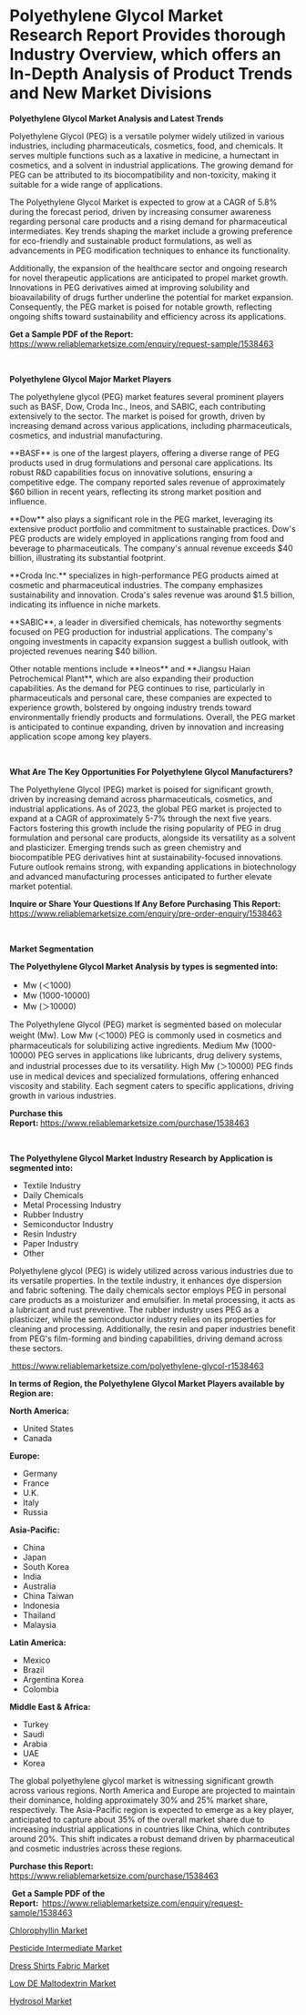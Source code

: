 <p><h1>Polyethylene Glycol Market Research Report Provides thorough Industry Overview, which offers an In-Depth Analysis of Product Trends and New Market Divisions</h1></p><p><strong>Polyethylene Glycol Market Analysis and Latest Trends</strong></p>
<p><p>Polyethylene Glycol (PEG) is a versatile polymer widely utilized in various industries, including pharmaceuticals, cosmetics, food, and chemicals. It serves multiple functions such as a laxative in medicine, a humectant in cosmetics, and a solvent in industrial applications. The growing demand for PEG can be attributed to its biocompatibility and non-toxicity, making it suitable for a wide range of applications.</p><p>The Polyethylene Glycol Market is expected to grow at a CAGR of 5.8% during the forecast period, driven by increasing consumer awareness regarding personal care products and a rising demand for pharmaceutical intermediates. Key trends shaping the market include a growing preference for eco-friendly and sustainable product formulations, as well as advancements in PEG modification techniques to enhance its functionality. </p><p>Additionally, the expansion of the healthcare sector and ongoing research for novel therapeutic applications are anticipated to propel market growth. Innovations in PEG derivatives aimed at improving solubility and bioavailability of drugs further underline the potential for market expansion. Consequently, the PEG market is poised for notable growth, reflecting ongoing shifts toward sustainability and efficiency across its applications.</p></p>
<p><strong>Get a Sample PDF of the Report:&nbsp;</strong> <a href="https://www.reliablemarketsize.com/enquiry/request-sample/1538463?utm_campaign=1895&utm_medium=2&utm_source=Github&utm_content=ia&utm_term=01042025&utm_id=polyethylene-glycol">https://www.reliablemarketsize.com/enquiry/request-sample/1538463</a></p>
<p>&nbsp;</p>
<p><strong>Polyethylene Glycol Major Market Players</strong></p>
<p><p>The polyethylene glycol (PEG) market features several prominent players such as BASF, Dow, Croda Inc., Ineos, and SABIC, each contributing extensively to the sector. The market is poised for growth, driven by increasing demand across various applications, including pharmaceuticals, cosmetics, and industrial manufacturing.</p><p>**BASF** is one of the largest players, offering a diverse range of PEG products used in drug formulations and personal care applications. Its robust R&D capabilities focus on innovative solutions, ensuring a competitive edge. The company reported sales revenue of approximately $60 billion in recent years, reflecting its strong market position and influence.</p><p>**Dow** also plays a significant role in the PEG market, leveraging its extensive product portfolio and commitment to sustainable practices. Dow's PEG products are widely employed in applications ranging from food and beverage to pharmaceuticals. The company's annual revenue exceeds $40 billion, illustrating its substantial footprint.</p><p>**Croda Inc.** specializes in high-performance PEG products aimed at cosmetic and pharmaceutical industries. The company emphasizes sustainability and innovation. Croda's sales revenue was around $1.5 billion, indicating its influence in niche markets.</p><p>**SABIC**, a leader in diversified chemicals, has noteworthy segments focused on PEG production for industrial applications. The company's ongoing investments in capacity expansion suggest a bullish outlook, with projected revenues nearing $40 billion.</p><p>Other notable mentions include **Ineos** and **Jiangsu Haian Petrochemical Plant**, which are also expanding their production capabilities. As the demand for PEG continues to rise, particularly in pharmaceuticals and personal care, these companies are expected to experience growth, bolstered by ongoing industry trends toward environmentally friendly products and formulations. Overall, the PEG market is anticipated to continue expanding, driven by innovation and increasing application scope among key players.</p></p>
<p>&nbsp;</p>
<p><strong>What Are The Key Opportunities For Polyethylene Glycol Manufacturers?</strong></p>
<p><p>The Polyethylene Glycol (PEG) market is poised for significant growth, driven by increasing demand across pharmaceuticals, cosmetics, and industrial applications. As of 2023, the global PEG market is projected to expand at a CAGR of approximately 5-7% through the next five years. Factors fostering this growth include the rising popularity of PEG in drug formulation and personal care products, alongside its versatility as a solvent and plasticizer. Emerging trends such as green chemistry and biocompatible PEG derivatives hint at sustainability-focused innovations. Future outlook remains strong, with expanding applications in biotechnology and advanced manufacturing processes anticipated to further elevate market potential.</p></p>
<p><strong>Inquire or Share Your Questions If Any Before Purchasing This Report:</strong> <a href="https://www.reliablemarketsize.com/enquiry/pre-order-enquiry/1538463?utm_campaign=1895&utm_medium=2&utm_source=Github&utm_content=ia&utm_term=01042025&utm_id=polyethylene-glycol">https://www.reliablemarketsize.com/enquiry/pre-order-enquiry/1538463</a></p>
<p>&nbsp;</p>
<p><strong>Market Segmentation</strong></p>
<p><strong>The Polyethylene Glycol Market Analysis by types is segmented into:</strong></p>
<p><ul><li>Mw (＜1000)</li><li>Mw (1000-10000)</li><li>Mw (＞10000)</li></ul></p>
<p><p>The Polyethylene Glycol (PEG) market is segmented based on molecular weight (Mw). Low Mw (＜1000) PEG is commonly used in cosmetics and pharmaceuticals for solubilizing active ingredients. Medium Mw (1000-10000) PEG serves in applications like lubricants, drug delivery systems, and industrial processes due to its versatility. High Mw (＞10000) PEG finds use in medical devices and specialized formulations, offering enhanced viscosity and stability. Each segment caters to specific applications, driving growth in various industries.</p></p>
<p><strong>Purchase this Report:&nbsp;</strong><a href="https://www.reliablemarketsize.com/purchase/1538463?utm_campaign=1895&utm_medium=2&utm_source=Github&utm_content=ia&utm_term=01042025&utm_id=polyethylene-glycol">https://www.reliablemarketsize.com/purchase/1538463</a></p>
<p>&nbsp;</p>
<p><strong>The Polyethylene Glycol Market Industry Research by Application is segmented into:</strong></p>
<p><ul><li>Textile Industry</li><li>Daily Chemicals</li><li>Metal Processing Industry</li><li>Rubber Industry</li><li>Semiconductor Industry</li><li>Resin Industry</li><li>Paper Industry</li><li>Other</li></ul></p>
<p><p>Polyethylene glycol (PEG) is widely utilized across various industries due to its versatile properties. In the textile industry, it enhances dye dispersion and fabric softening. The daily chemicals sector employs PEG in personal care products as a moisturizer and emulsifier. In metal processing, it acts as a lubricant and rust preventive. The rubber industry uses PEG as a plasticizer, while the semiconductor industry relies on its properties for cleaning and processing. Additionally, the resin and paper industries benefit from PEG's film-forming and binding capabilities, driving demand across these sectors.</p></p>
<p><a href="https://www.reliablemarketsize.com/polyethylene-glycol-r1538463?utm_campaign=1895&utm_medium=2&utm_source=Github&utm_content=ia&utm_term=01042025&utm_id=polyethylene-glycol">&nbsp;https://www.reliablemarketsize.com/polyethylene-glycol-r1538463</a></p>
<p><strong>In terms of Region, the Polyethylene Glycol Market Players available by Region are:</strong></p>
<p>
    <p> <strong> North America: </strong>
        <ul>
            <li>United States</li>
            <li>Canada</li>
        </ul>
        </p> 
    <p> <strong> Europe: </strong>
        <ul>
            <li>Germany</li>
            <li>France</li>
            <li>U.K.</li>
            <li>Italy</li>
            <li>Russia</li>
        </ul>
        </p> 
    <p> <strong> Asia-Pacific: </strong>
        <ul>
            <li>China</li>
            <li>Japan</li>
            <li>South Korea</li>
            <li>India</li>
            <li>Australia</li>
            <li>China Taiwan</li>
            <li>Indonesia</li>
            <li>Thailand</li>
            <li>Malaysia</li>
        </ul>
        </p> 
    <p> <strong> Latin America: </strong>
        <ul>
            <li>Mexico</li>
            <li>Brazil</li>
            <li>Argentina Korea</li>
            <li>Colombia</li>
        </ul>
        </p> 
    <p> <strong> Middle East & Africa: </strong>
        <ul>
            <li>Turkey</li>
            <li>Saudi</li>
            <li>Arabia</li>
            <li>UAE</li>
            <li>Korea</li>
        </ul>
    </p>
    </p>
<p><p>The global polyethylene glycol market is witnessing significant growth across various regions. North America and Europe are projected to maintain their dominance, holding approximately 30% and 25% market share, respectively. The Asia-Pacific region is expected to emerge as a key player, anticipated to capture about 35% of the overall market share due to increasing industrial applications in countries like China, which contributes around 20%. This shift indicates a robust demand driven by pharmaceutical and cosmetic industries across these regions.</p></p>
<p><strong>Purchase this Report: </strong><a href="https://www.reliablemarketsize.com/purchase/1538463?utm_campaign=1895&utm_medium=2&utm_source=Github&utm_content=ia&utm_term=01042025&utm_id=polyethylene-glycol">https://www.reliablemarketsize.com/purchase/1538463</a></p>
<p>&nbsp;<strong>Get a Sample PDF of the Report:&nbsp;&nbsp;</strong><a href="https://www.reliablemarketsize.com/enquiry/request-sample/1538463?utm_campaign=1895&utm_medium=2&utm_source=Github&utm_content=ia&utm_term=01042025&utm_id=polyethylene-glycol">https://www.reliablemarketsize.com/enquiry/request-sample/1538463</a></p>
<p><strong></strong></p>
<p><p><a href="https://github.com/shapurforouz/Market-Research-Report-List-1/blob/main/chlorophyllin-market.md?utm_campaign=1895&utm_medium=2&utm_source=Github&utm_content=ia&utm_term=01042025&utm_id=polyethylene-glycol">Chlorophyllin Market</a></p><p><a href="https://github.com/norbyboyse4d/Market-Research-Report-List-1/blob/main/pesticide-intermediate-market.md?utm_campaign=1895&utm_medium=2&utm_source=Github&utm_content=ia&utm_term=01042025&utm_id=polyethylene-glycol">Pesticide Intermediate Market</a></p><p><a href="https://github.com/jemalapoilly/Market-Research-Report-List-1/blob/main/dress-shirts-fabric-market.md?utm_campaign=1895&utm_medium=2&utm_source=Github&utm_content=ia&utm_term=01042025&utm_id=polyethylene-glycol">Dress Shirts Fabric Market</a></p><p><a href="https://github.com/oatisorenscl/Market-Research-Report-List-1/blob/main/low-de-maltodextrin-market.md?utm_campaign=1895&utm_medium=2&utm_source=Github&utm_content=ia&utm_term=01042025&utm_id=polyethylene-glycol">Low DE Maltodextrin Market</a></p><p><a href="https://github.com/siriyagayo/Market-Research-Report-List-1/blob/main/hydrosol-market.md?utm_campaign=1895&utm_medium=2&utm_source=Github&utm_content=ia&utm_term=01042025&utm_id=polyethylene-glycol">Hydrosol Market</a></p></p>